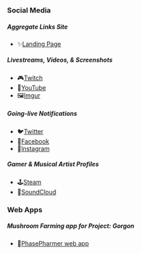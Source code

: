 ### Social Media

##### Aggregate Links Site
* ✨[Landing Page](https://sjlink.live/hl)

##### Livestreams, Videos, & Screenshots
* 🎮[Twitch](https://sjlink.live/hv)
* 🎥[YouTube](https://sjlink.live/hy)
* 🖼️[Imgur](https://sjlink.live/hm)

##### Going-live Notifications
* 🐦[Twitter](https://sjlink.live/hw)
* 📘[Facebook](https://sjlink.live/hf)
* 📸[Instagram](https://sjlink.live/hn)

##### Gamer & Musical Artist Profiles
* 🕹️[Steam](https://sjlink.live/ht)
* 🎵[SoundCloud](https://sjlink.live/hc)

### Web Apps

##### Mushroom Farming app for Project: Gorgon
* 🍄[PhasePharmer web app](https://phasepharmer.app)


<!--
### Hi there 👋

**chrismabon/chrismabon** is a ✨ _special_ ✨ repository because its `README.md` (this file) appears on your GitHub profile.

Here are some ideas to get you started:

- 🔭 I’m currently working on ...
- 🌱 I’m currently learning ...
- 👯 I’m looking to collaborate on ...
- 🤔 I’m looking for help with ...
- 💬 Ask me about ...
- 📫 How to reach me: ...
- 😄 Pronouns: ...
- ⚡ Fun fact: ...
-->
